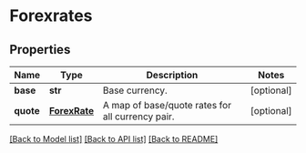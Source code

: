 # Forexrates

## Properties
Name | Type | Description | Notes
------------ | ------------- | ------------- | -------------
**base** | **str** | Base currency. | [optional] 
**quote** | [**ForexRate**](ForexRate.md) | A map of base/quote rates for all currency pair. | [optional] 

[[Back to Model list]](../README.md#documentation-for-models) [[Back to API list]](../README.md#documentation-for-api-endpoints) [[Back to README]](../README.md)


